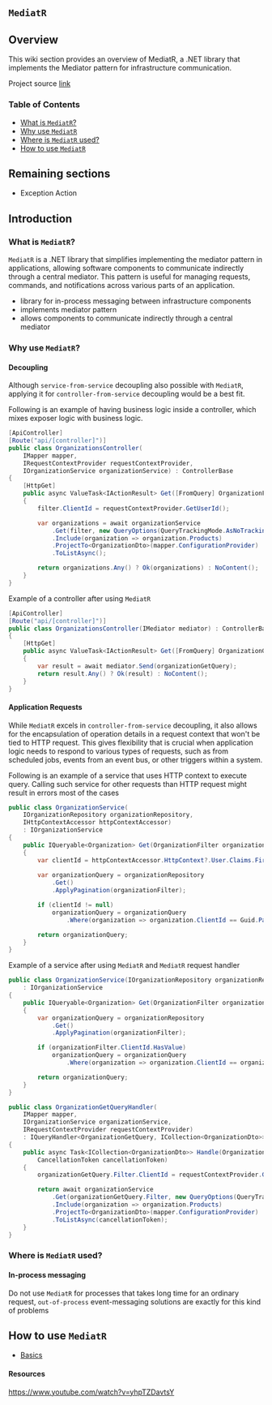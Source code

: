 ## `MediatR` 

## Overview 

This wiki section provides an overview of MediatR, a .NET library that implements the Mediator pattern for infrastructure communication.

Project source [link](https://github.com/jbogard/MediatR) 

### Table of Contents
- [What is `MediatR`?](#what-is-mediatr)
- [Why use `MediatR`](#why-use-mediatr)
- [Where is `MediatR` used?](#where-is-mediatr-used)
- [How to use `MediatR`](#how-to-use-mediatr)

## Remaining sections

- Exception Action

## Introduction

### What is `MediatR`?

`MediatR` is a .NET library that simplifies implementing the mediator pattern in applications, allowing software components to communicate indirectly through a central mediator. This pattern is useful for managing requests, commands, and notifications across various parts of an application.

- library for in-process messaging between infrastructure components
- implements mediator pattern
- allows components to communicate indirectly through a central mediator

### Why use `MediatR`?

#### Decoupling

Although `service-from-service` decoupling also possible with `MediatR`, applying it for `controller-from-service` decoupling would be a best fit.

Following is an example of having business logic inside a controller, which mixes exposer logic with business logic.

```C#
[ApiController]
[Route("api/[controller]")]
public class OrganizationsController(
    IMapper mapper,
    IRequestContextProvider requestContextProvider,
    IOrganizationService organizationService) : ControllerBase
{
    [HttpGet]
    public async ValueTask<IActionResult> Get([FromQuery] OrganizationFilter filter)
    {
        filter.ClientId = requestContextProvider.GetUserId();

        var organizations = await organizationService
            .Get(filter, new QueryOptions(QueryTrackingMode.AsNoTracking))
            .Include(organization => organization.Products)
            .ProjectTo<OrganizationDto>(mapper.ConfigurationProvider)
            .ToListAsync();

        return organizations.Any() ? Ok(organizations) : NoContent();
    }
}
```

Example of a controller after using `MediatR`
```C#
[ApiController]
[Route("api/[controller]")]
public class OrganizationsController(IMediator mediator) : ControllerBase
{
    [HttpGet]
    public async ValueTask<IActionResult> Get([FromQuery] OrganizationGetQuery organizationGetQuery)
    {
        var result = await mediator.Send(organizationGetQuery);
        return result.Any() ? Ok(result) : NoContent();
    }
}
```

#### Application Requests

While `MediatR` excels in `controller-from-service` decoupling, it also allows for the encapsulation of operation details in a request context that won't be tied to HTTP request. This gives flexibility that is crucial when application logic needs to respond to various types of requests, such as from scheduled jobs, events from an event bus, or other triggers within a system.

Following is an example of a service that uses HTTP context to execute query. Calling such service for other requests than HTTP request might result in errors most of the cases

```C#
public class OrganizationService(
    IOrganizationRepository organizationRepository,
    IHttpContextAccessor httpContextAccessor)
    : IOrganizationService
{
    public IQueryable<Organization> Get(OrganizationFilter organizationFilter)
    {
        var clientId = httpContextAccessor.HttpContext?.User.Claims.FirstOrDefault(claim => claim.Type == ClaimConstants.ClientId)?.Value;
        
        var organizationQuery = organizationRepository
            .Get()
            .ApplyPagination(organizationFilter);

        if (clientId != null)
            organizationQuery = organizationQuery
                .Where(organization => organization.ClientId == Guid.Parse(clientId));

        return organizationQuery;
    }
}
```

Example of a service after using `MediatR` and `MediatR` request handler

```C#
public class OrganizationService(IOrganizationRepository organizationRepository)
    : IOrganizationService
{
    public IQueryable<Organization> Get(OrganizationFilter organizationFilter)
    {
        var organizationQuery = organizationRepository
            .Get()
            .ApplyPagination(organizationFilter);

        if (organizationFilter.ClientId.HasValue)
            organizationQuery = organizationQuery
                .Where(organization => organization.ClientId == organizationFilter.ClientId);

        return organizationQuery;
    }
}

public class OrganizationGetQueryHandler(
    IMapper mapper,
    IOrganizationService organizationService,
    IRequestContextProvider requestContextProvider)
    : IQueryHandler<OrganizationGetQuery, ICollection<OrganizationDto>>
{
    public async Task<ICollection<OrganizationDto>> Handle(OrganizationGetQuery organizationGetQuery,
        CancellationToken cancellationToken)
    {
        organizationGetQuery.Filter.ClientId = requestContextProvider.GetUserId();

        return await organizationService
            .Get(organizationGetQuery.Filter, new QueryOptions(QueryTrackingMode.AsNoTracking))
            .Include(organization => organization.Products)
            .ProjectTo<OrganizationDto>(mapper.ConfigurationProvider)
            .ToListAsync(cancellationToken);
    }
}
```

####

### Where is `MediatR` used?

#### In-process messaging

Do not use `MediatR` for processes that takes long time for an ordinary request, `out-of-process` event-messaging solutions are exactly for this kind of problems

## How to use `MediatR`

- [Basics](n2-basics.md)

#### Resources

https://www.youtube.com/watch?v=yhpTZDavtsY